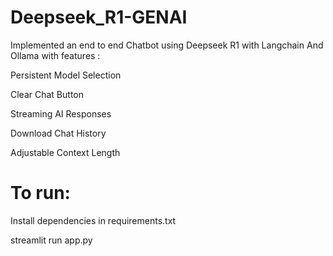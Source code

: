 # Deepseek_R1-GENAI
 Implemented an end to end Chatbot using Deepseek R1 with Langchain And Ollama with features :
 
 
 Persistent Model Selection
 
 Clear Chat Button
 
 Streaming AI Responses
 
 Download Chat History
 
 Adjustable Context Length

# To run:

Install dependencies in requirements.txt

streamlit run app.py
